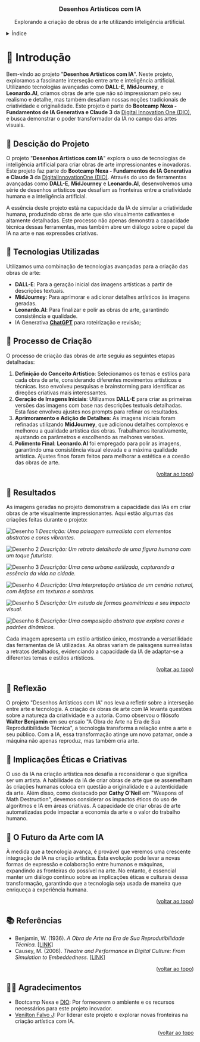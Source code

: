<a name="readme-top"></a>
  <h3 align="center" >Desenhos Artísticos com IA</h3>
  <p align="center">
    Explorando a criação de obras de arte utilizando inteligência artificial.
    <br />
  </p>
</div>
 </a>
<details>
  <summary>Índice</summary>
  <ol>
    <li>
      <a href="#sobre-o-projeto">Sobre o Projeto</a>
      <ul>
        <li><a href="#tecnologias-utilizadas">Tecnologias Utilizadas</a></li>
        <li><a href="#processo-de-criacao">Processo de Criação</a></li>
      </ul>
    </li>
    <li><a href="#resultados">Resultados</a></li>
    <li><a href="#reflexao">Reflexão</a></li>
    <li><a href="#agradecimentos">Agradecimentos</a></li>
  </ol>
</details>

# 🚀 Introdução
Bem-vindo ao projeto "**Desenhos Artísticos com IA**". Neste projeto, exploramos a fascinante interseção entre arte e inteligência artificial. Utilizando tecnologias avançadas como **DALL-E**, **MidJourney**, e **Leonardo.AI**, criamos obras de arte que não só impressionam pelo seu realismo e detalhe, mas também desafiam nossas noções tradicionais de criatividade e originalidade. Este projeto é parte do **Bootcamp Nexa - Fundamentos de IA Generativa e Claude 3** da [Digital Innovation One (DIO)](https://www.linkedin.com/school/dio-makethechange/), e busca demonstrar o poder transformador da IA no campo das artes visuais.

## 📒 Descição do Projeto

O projeto "**Desenhos Artísticos com IA**" explora o uso de tecnologias de inteligência artificial para criar obras de arte impressionantes e inovadoras. Este projeto faz parte do **Bootcamp Nexa - Fundamentos de IA Generativa e Claude 3** da [DigitalInnovationOne (DIO)](https://www.linkedin.com/school/dio-makethechange/). Através do uso de ferramentas avançadas como **DALL-E**, **MidJourney** e **Leonardo.AI**, desenvolvemos uma série de desenhos artísticos que desafiam as fronteiras entre a criatividade humana e a inteligência artificial.

A essência deste projeto está na capacidade da IA de simular a criatividade humana, produzindo obras de arte que são visualmente cativantes e altamente detalhadas. Este processo não apenas demonstra a capacidade técnica dessas ferramentas, mas também abre um diálogo sobre o papel da IA na arte e nas expressões criativas.

## 🤖 Tecnologias Utilizadas

Utilizamos uma combinação de tecnologias avançadas para a criação das obras de arte:

- **DALL-E**: Para a geração inicial das imagens artísticas a partir de descrições textuais.
- **MidJourney**: Para aprimorar e adicionar detalhes artísticos às imagens geradas.
- **Leonardo.AI**: Para finalizar e polir as obras de arte, garantindo consistência e qualidade.
- IA Generativa **[ChatGPT](https://chat.openai.com)** para roteirização e revisão;

## 🧐 Processo de Criação 


O processo de criação das obras de arte seguiu as seguintes etapas detalhadas:

1. **Definição do Conceito Artístico**: Selecionamos os temas e estilos para cada obra de arte, considerando diferentes movimentos artísticos e técnicas. Isso envolveu pesquisas e brainstorming para identificar as direções criativas mais interessantes.
2. **Geração de Imagens Iniciais**: Utilizamos **DALL-E** para criar as primeiras versões das imagens com base nas descrições textuais detalhadas. Esta fase envolveu ajustes nos prompts para refinar os resultados.
3. **Aprimoramento e Adição de Detalhes**: As imagens iniciais foram refinadas utilizando **MidJourney**, que adicionou detalhes complexos e melhorou a qualidade artística das obras. Trabalhamos iterativamente, ajustando os parâmetros e escolhendo as melhores versões.
4. **Polimento Final**: **Leonardo.AI** foi empregado para polir as imagens, garantindo uma consistência visual elevada e a máxima qualidade artística. Ajustes finos foram feitos para melhorar a estética e a coesão das obras de arte.

<p align="right">(<a href="#readme-top">voltar ao topo</a>)</p>

## 🚀 Resultados

As imagens geradas no projeto demonstram a capacidade das IAs em criar obras de arte visualmente impressionantes. Aqui estão algumas das criações feitas durante o projeto:

![Desenho 1](assets/img/art-1.jpg)
*Descrição: Uma paisagem surrealista com elementos abstratos e cores vibrantes.*

![Desenho 2](assets/img/art-2.jpg)
*Descrição: Um retrato detalhado de uma figura humana com um toque futurista.*

![Desenho 3](assets/img/art-3.jpg)
*Descrição: Uma cena urbana estilizada, capturando a essência da vida na cidade.*

![Desenho 4](assets/img/art-4.jpg)
*Descrição: Uma interpretação artística de um cenário natural, com ênfase em texturas e sombras.*

![Desenho 5](assets/img/art-5.jpg)
*Descrição: Um estudo de formas geométricas e seu impacto visual.*

![Desenho 6](assets/img/art-6.jpg)
*Descrição: Uma composição abstrata que explora cores e padrões dinâmicos.*

Cada imagem apresenta um estilo artístico único, mostrando a versatilidade das ferramentas de IA utilizadas. As obras variam de paisagens surrealistas a retratos detalhados, evidenciando a capacidade da IA de adaptar-se a diferentes temas e estilos artísticos.

<p align="right">(<a href="#readme-top">voltar ao topo</a>)</p>

## 💭 Reflexão

O projeto "Desenhos Artísticos com IA" nos leva a refletir sobre a interseção entre arte e tecnologia. A criação de obras de arte com IA levanta questões sobre a natureza da criatividade e a autoria. Como observou o filósofo **Walter Benjamin** em seu ensaio "A Obra de Arte na Era de Sua Reprodutibilidade Técnica", a tecnologia transforma a relação entre a arte e seu público. Com a IA, essa transformação atinge um novo patamar, onde a máquina não apenas reproduz, mas também cria arte.

## 📝 Implicações Éticas e Criativas

O uso da IA na criação artística nos desafia a reconsiderar o que significa ser um artista. A habilidade da IA de criar obras de arte que se assemelham às criações humanas coloca em questão a originalidade e a autenticidade da arte. Além disso, como destacado por **Cathy O'Neil** em "Weapons of Math Destruction", devemos considerar os impactos éticos do uso de algoritmos e IA em áreas criativas. A capacidade de criar obras de arte automatizadas pode impactar a economia da arte e o valor do trabalho humano.

## 🎨 O Futuro da Arte com IA

À medida que a tecnologia avança, é provável que veremos uma crescente integração de IA na criação artística. Esta evolução pode levar a novas formas de expressão e colaboração entre humanos e máquinas, expandindo as fronteiras do possível na arte. No entanto, é essencial manter um diálogo contínuo sobre as implicações éticas e culturais dessa transformação, garantindo que a tecnologia seja usada de maneira que enriqueça a experiência humana.

<p align="right">(<a href="#readme-top">voltar ao topo</a>)</p>

## 📚 Referências

- Benjamin, W. (1936). *A Obra de Arte na Era de Sua Reprodutibilidade Técnica.* [[LINK]](https://www.amazon.com.br/A-obra-arte-reprodutibilidade-t%C3%A9cnica/dp/8573264556)
- Causey, M. (2006). *Theatre and Performance in Digital Culture: From Simulation to Embeddedness.* [[LINK]](https://www.amazon.com/Theatre-Performance-Digital-Culture-Embeddedness/dp/0415281522)

<p align="right">(<a href="#readme-top">voltar ao topo</a>)</p>

## 🤝🏻 Agradecimentos

- Bootcamp Nexa e [DIO](https://www.linkedin.com/school/dio-makethechange/): Por fornecerem o ambiente e os recursos necessários para este projeto inovador.
- [Venilton Falvo J](https://github.com/falvojr): Por liderar este projeto e explorar novas fronteiras na criação artística com IA.

<p align="right">(<a href="#readme-top">voltar ao topo
